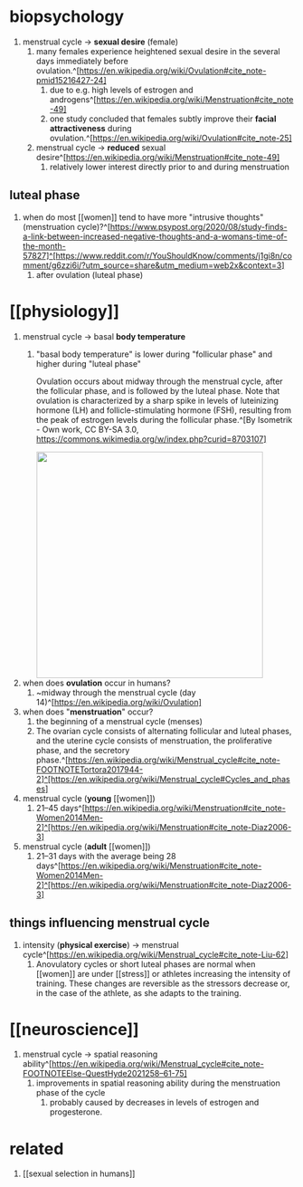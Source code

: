 # biopsychology
1. menstrual cycle → **sexual desire** (female)
	1. many females experience heightened sexual desire in the several days immediately before ovulation.^[https://en.wikipedia.org/wiki/Ovulation#cite_note-pmid15216427-24]
		1. due to e.g. high levels of estrogen and androgens^[https://en.wikipedia.org/wiki/Menstruation#cite_note-49]
		2. one study concluded that females subtly improve their **facial attractiveness** during ovulation.^[https://en.wikipedia.org/wiki/Ovulation#cite_note-25]
	2. menstrual cycle → **reduced** sexual desire^[https://en.wikipedia.org/wiki/Menstruation#cite_note-49]
		1. relatively lower interest directly prior to and during menstruation

## luteal phase
1. when do most [[women]] tend to have more "intrusive thoughts" (menstruation cycle)?^[https://www.psypost.org/2020/08/study-finds-a-link-between-increased-negative-thoughts-and-a-womans-time-of-the-month-57827]^[https://www.reddit.com/r/YouShouldKnow/comments/j1gi8n/comment/g6zzi6i/?utm_source=share&utm_medium=web2x&context=3]
	1. after ovulation (luteal phase)

# [[physiology]]
1. menstrual cycle → basal **body temperature**
	1. "basal body temperature" is lower during "follicular phase" and higher during "luteal phase"
		
		Ovulation occurs about midway through the menstrual cycle, after the follicular phase, and is followed by the luteal phase. Note that ovulation is characterized by a sharp spike in levels of luteinizing hormone (LH) and follicle-stimulating hormone (FSH), resulting from the peak of estrogen levels during the follicular phase.^[By Isometrik - Own work, CC BY-SA 3.0, https://commons.wikimedia.org/w/index.php?curid=8703107]
		
		<img src="https://upload.wikimedia.org/wikipedia/commons/2/2a/MenstrualCycle2_en.svg" width="400" />
2. when does **ovulation** occur in humans?
	1. ~midway through the menstrual cycle (day 14)^[https://en.wikipedia.org/wiki/Ovulation]
3. when does "**menstruation**" occur?
	1. the beginning of a menstrual cycle (menses)
	2. The ovarian cycle consists of alternating follicular and luteal phases, and the uterine cycle consists of menstruation, the proliferative phase, and the secretory phase.^[https://en.wikipedia.org/wiki/Menstrual_cycle#cite_note-FOOTNOTETortora2017944-2]^[https://en.wikipedia.org/wiki/Menstrual_cycle#Cycles_and_phases]
4. menstrual cycle (**young** [[women]])
	1. 21–45 days^[https://en.wikipedia.org/wiki/Menstruation#cite_note-Women2014Men-2]^[https://en.wikipedia.org/wiki/Menstruation#cite_note-Diaz2006-3]
5. menstrual cycle (**adult** [[women]])
	1. 21–31 days with the average being 28 days^[https://en.wikipedia.org/wiki/Menstruation#cite_note-Women2014Men-2]^[https://en.wikipedia.org/wiki/Menstruation#cite_note-Diaz2006-3]

## things influencing menstrual cycle
1. intensity (**physical exercise**) → menstrual cycle^[https://en.wikipedia.org/wiki/Menstrual_cycle#cite_note-Liu-62]
	1. Anovulatory cycles or short luteal phases are normal when [[women]] are under [[stress]] or athletes increasing the intensity of training. These changes are reversible as the stressors decrease or, in the case of the athlete, as she adapts to the training.

# [[neuroscience]]
1. menstrual cycle → spatial reasoning ability^[https://en.wikipedia.org/wiki/Menstrual_cycle#cite_note-FOOTNOTEElse-QuestHyde2021258–61-75]
	1. improvements in spatial reasoning ability during the menstruation phase of the cycle
		1. probably caused by decreases in levels of estrogen and progesterone.

# related
1. [[sexual selection in humans]]
